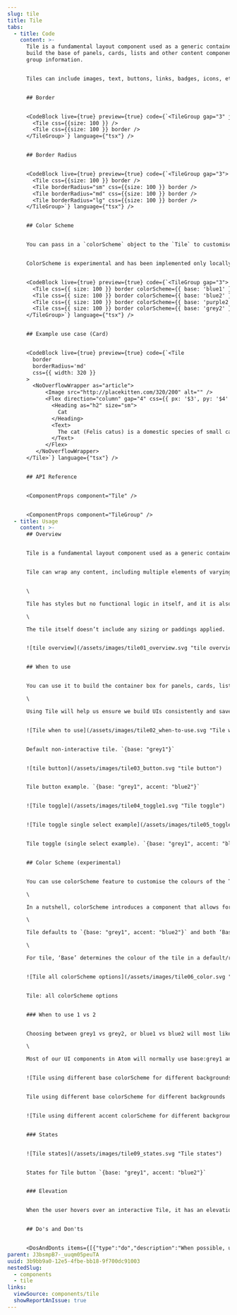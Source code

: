 ```yaml
---
slug: tile
title: Tile
tabs:
  - title: Code
    content: >-
      Tile is a fundamental layout component used as a generic container to
      build the base of panels, cards, lists and other content components that
      group information.


      Tiles can include images, text, buttons, links, badges, icons, etc. Tile has styles but no functional logic in itself, and it is also used to provide common styles for `TileInteractive` and `TileToggleGroup` which are interactive elements.


      ## Border


      <CodeBlock live={true} preview={true} code={`<TileGroup gap="3" justify="center" css={{ bg: '$grey100', p: '$3', width: '100%' }}>
        <Tile css={{size: 100 }} />
        <Tile css={{size: 100 }} border />
      </TileGroup>`} language={"tsx"} />


      ## Border Radius


      <CodeBlock live={true} preview={true} code={`<TileGroup gap="3">
        <Tile css={{size: 100 }} border />
        <Tile borderRadius="sm" css={{size: 100 }} border />
        <Tile borderRadius="md" css={{size: 100 }} border />
        <Tile borderRadius="lg" css={{size: 100 }} border />
      </TileGroup>`} language={"tsx"} />


      ## Color Scheme


      You can pass in a `colorScheme` object to the `Tile` to customise the colours of the component. Defaults to `{ base: "grey1", accent: "blue2", interactive: "loContrast"}` 


      ColorScheme is experimental and has been implemented only locally but you can read more about how it currently works and available options [on the repository's github](https://github.com/Atom-Learning/components/tree/main/lib/src/experiments/color-scheme#readme).


      <CodeBlock live={true} preview={true} code={`<TileGroup gap="3">
        <Tile css={{ size: 100 }} border colorScheme={{ base: 'blue1' }} />
        <Tile css={{ size: 100 }} border colorScheme={{ base: 'blue2' }} />
        <Tile css={{ size: 100 }} border colorScheme={{ base: 'purple2' }} />
        <Tile css={{ size: 100 }} border colorScheme={{ base: 'grey2' }} />
      </TileGroup>`} language={"tsx"} />


      ## Example use case (Card)


      <CodeBlock live={true} preview={true} code={`<Tile
        border
        borderRadius='md'
        css={{ width: 320 }}
      >
        <NoOverflowWrapper as="article">
            <Image src="http://placekitten.com/320/200" alt="" />
            <Flex direction="column" gap="4" css={{ px: '$3', py: '$4' }}>
              <Heading as="h2" size="sm">
                Cat
              </Heading>
              <Text>
                The cat (Felis catus) is a domestic species of small carnivorous mammal.
              </Text>
            </Flex>
         </NoOverflowWrapper>
      </Tile>`} language={"tsx"} />


      ## API Reference


      <ComponentProps component="Tile" />


      <ComponentProps component="TileGroup" />
  - title: Usage
    content: >-
      ## Overview


      Tile is a fundamental layout component used as a generic container to build the surface of panels, cards, lists and other content components that group information.


      Tile can wrap any content, including multiple elements of varying types and sizes, like images, text, buttons, links, badges, icons, etc.


      \

      Tile has styles but no functional logic in itself, and it is also used to provide common styles for [Tile button](/components/surfaces/tile-interactive) and [Tile toggle](/components/surfaces/tile-toggle-group) which are interactive elements.\

      \

      The tile itself doesn’t include any sizing or paddings applied.


      ![tile overview](/assets/images/tile01_overview.svg "tile overview")


      ## When to use


      You can use it to build the container box for panels, cards, lists, and other content components that group information.\

      \

      Using Tile will help us ensure we build UIs consistently and save time when designers are deciding styles and when developers are building them.


      ![Tile when to use](/assets/images/tile02_when-to-use.svg "Tile when to use")


      Default non-interactive tile. `{base: "grey1"}`


      ![tile button](/assets/images/tile03_button.svg "tile button")


      Tile button example. `{base: "grey1", accent: "blue2"}`


      ![Tile toggle](/assets/images/tile04_toggle1.svg "Tile toggle")


      ![Tile toggle single select example](/assets/images/tile05_toggle2.svg "Tile toggle single select example")


      Tile toggle (single select example). `{base: "grey1", accent: "blue2"}`


      ## Color Scheme (experimental)


      You can use colorScheme feature to customise the colours of the Tile. ColorScheme is experimental. You can read more about how it currently works and available options on [the repository's github](https://github.com/Atom-Learning/components/tree/main/lib/src/experiments/color-scheme#readme).\

      \

      In a nutshell, colorScheme introduces a component that allows for base and accent theme properties, as well as an interactive contrast mode that affects all interactive components. The 'base' property is used for the base colors of the wrapped component, while "accent" is used for highlighted and interactive elements.\

      \

      Tile defaults to `{base: "grey1", accent: "blue2"}` and both ‘Base’ and ‘Accent’ currently accept any of the following options: grey1, grey2, blue1, blue2, purple1, purple2...\

      \

      For tile, ‘Base’ determines the colour of the tile in a default/resting state (including its hover, pressed, focus), and ‘Accent’ determines the colour when the tile is selected (including its hover, pressed, focus).


      ![Tile all colorScheme options](/assets/images/tile06_color.svg "Tile all colorScheme options")


      Tile: all colorScheme options


      ### When to use 1 vs 2


      Choosing between grey1 vs grey2, or blue1 vs blue2 will most likely be determined by the background where the component is displayed and the emphasis that you want it to have against the rest of the UI elements on the page/section.\

      \

      Most of our UI components in Atom will normally use base:grey1 and accent:blue1, and you can mix-match any of these.


      ![Tile using different base colorScheme for different backgrounds](/assets/images/tile07_basecolor.svg "Tile using different base colorScheme for different backgrounds")


      Tile using different base colorScheme for different backgrounds


      ![Tile using different accent colorScheme for different backgrounds when selected](/assets/images/tile08_accentcolor.svg "Tile using different accent colorScheme for different backgrounds when selected")


      ### States


      ![Tile states](/assets/images/tile09_states.svg "Tile states")


      States for Tile button `{base: "grey1", accent: "blue2"}`


      ### Elevation


      When the user hovers over an interactive Tile, it has an elevation defined by a shadow and a position change.


      ## Do's and Don'ts


      <DosAndDonts items={[{"type":"do","description":"When possible, user border colour to separate the tile from the background.","image":"/assets/images/tile11_do.svg"},{"type":"dont","description":"Don't use too pale text inside tiles to avoid accessibility issues.","image":"/assets/images/tile12_dont.svg"},{"type":"do","description":"Group Tiles by theme using the same colorScheme and consistent styles.","image":"/assets/images/tile13_do.svg"},{"type":"avoid","description":"Using mismatching tiles with different styles when they are part of the same group."}]} />
parent: J3bsmpB7-_uuqm05peuTA
uuid: 3b9bb9a0-12e5-4fbe-bb18-9f700dc91003
nestedSlug:
  - components
  - tile
links:
  viewSource: components/tile
  showReportAnIssue: true
---
```

